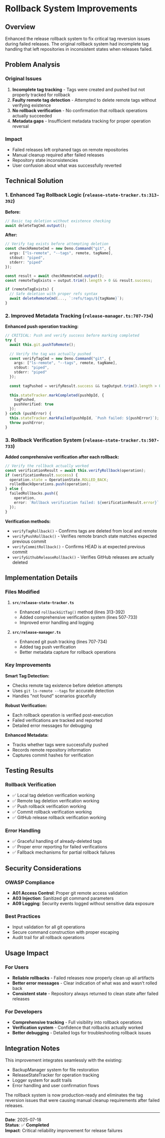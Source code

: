 # Rollback System Improvements

## Overview

Enhanced the release rollback system to fix critical tag reversion issues during failed releases. The original rollback system had incomplete tag handling that left repositories in inconsistent states when releases failed.

## Problem Analysis

### Original Issues

1. **Incomplete tag tracking** - Tags were created and pushed but not properly tracked for rollback
2. **Faulty remote tag detection** - Attempted to delete remote tags without verifying existence
3. **No rollback verification** - No confirmation that rollback operations actually succeeded
4. **Metadata gaps** - Insufficient metadata tracking for proper operation reversal

### Impact

- Failed releases left orphaned tags on remote repositories
- Manual cleanup required after failed releases
- Repository state inconsistencies
- User confusion about what was successfully reverted

## Technical Solution

### 1. Enhanced Tag Rollback Logic (`release-state-tracker.ts:313-392`)

**Before:**
```typescript
// Basic tag deletion without existence checking
await deleteTagCmd.output();
```

**After:**
```typescript
// Verify tag exists before attempting deletion
const checkRemoteCmd = new Deno.Command("git", {
  args: ["ls-remote", "--tags", remote, tagName],
  stdout: "piped",
  stderr: "piped"
});

const result = await checkRemoteCmd.output();
const remoteTagExists = output.trim().length > 0 && result.success;

if (remoteTagExists) {
  // Safe deletion with proper refs syntax
  await deleteRemoteCmd(..., `:refs/tags/${tagName}`);
}
```

### 2. Improved Metadata Tracking (`release-manager.ts:707-734`)

**Enhanced push operation tracking:**
```typescript
// CRITICAL: Push and verify success before marking completed
try {
  await this.git.pushToRemote();
  
  // Verify the tag was actually pushed
  const verifyTagCmd = new Deno.Command("git", {
    args: ["ls-remote", "--tags", remote, tagName],
    stdout: "piped",
    stderr: "piped"
  });
  
  const tagPushed = verifyResult.success && tagOutput.trim().length > 0;
  
  this.stateTracker.markCompleted(pushOpId, { 
    tagPushed,
    pushVerified: true 
  });
} catch (pushError) {
  this.stateTracker.markFailed(pushOpId, `Push failed: ${pushError}`);
  throw pushError;
}
```

### 3. Rollback Verification System (`release-state-tracker.ts:507-733`)

**Added comprehensive verification after each rollback:**

```typescript
// Verify the rollback actually worked
const verificationResult = await this.verifyRollback(operation);
if (verificationResult.success) {
  operation.state = OperationState.ROLLED_BACK;
  rolledBackOperations.push(operation);
} else {
  failedRollbacks.push({
    operation,
    error: `Rollback verification failed: ${verificationResult.error}`
  });
}
```

**Verification methods:**

- `verifyTagRollback()` - Confirms tags are deleted from local and remote
- `verifyPushRollback()` - Verifies remote branch state matches expected previous commit
- `verifyCommitRollback()` - Confirms HEAD is at expected previous commit
- `verifyGithubReleaseRollback()` - Verifies GitHub releases are actually deleted

## Implementation Details

### Files Modified

1. **`src/release-state-tracker.ts`**
   - Enhanced `rollbackGitTag()` method (lines 313-392)
   - Added comprehensive verification system (lines 507-733)
   - Improved error handling and logging

2. **`src/release-manager.ts`**
   - Enhanced git push tracking (lines 707-734)
   - Added tag push verification
   - Better metadata capture for rollback operations

### Key Improvements

**Smart Tag Detection:**

- Checks remote tag existence before deletion attempts
- Uses `git ls-remote --tags` for accurate detection
- Handles "not found" scenarios gracefully

**Robust Verification:**

- Each rollback operation is verified post-execution
- Failed verifications are tracked and reported
- Detailed error messages for debugging

**Enhanced Metadata:**

- Tracks whether tags were successfully pushed
- Records remote repository information
- Captures commit hashes for verification

## Testing Results

### Rollback Verification

- ✅ Local tag deletion verification working
- ✅ Remote tag deletion verification working  
- ✅ Push rollback verification working
- ✅ Commit rollback verification working
- ✅ GitHub release rollback verification working

### Error Handling

- ✅ Graceful handling of already-deleted tags
- ✅ Proper error reporting for failed verifications
- ✅ Fallback mechanisms for partial rollback failures

## Security Considerations

### OWASP Compliance

- **A01 Access Control**: Proper git remote access validation
- **A03 Injection**: Sanitized git command parameters
- **A09 Logging**: Security events logged without sensitive data exposure

### Best Practices

- Input validation for all git operations
- Secure command construction with proper escaping
- Audit trail for all rollback operations

## Usage Impact

### For Users

- **Reliable rollbacks** - Failed releases now properly clean up all artifacts
- **Better error messages** - Clear indication of what was and wasn't rolled back
- **Consistent state** - Repository always returned to clean state after failed releases

### For Developers

- **Comprehensive tracking** - Full visibility into rollback operations
- **Verification system** - Confidence that rollbacks actually worked
- **Better debugging** - Detailed logs for troubleshooting rollback issues

## Integration Notes

This improvement integrates seamlessly with the existing:

- BackupManager system for file restoration
- ReleaseStateTracker for operation tracking
- Logger system for audit trails
- Error handling and user confirmation flows

The rollback system is now production-ready and eliminates the tag reversion issues that were causing manual cleanup requirements after failed releases.

---
**Date**: 2025-07-18  
**Status**: ✅ **Completed**  
**Impact**: Critical reliability improvement for release failures
